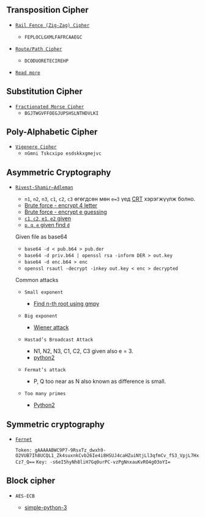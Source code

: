 ## Transposition Cipher

- [`Rail Fence (Zig-Zag) Cipher`](https://www.dcode.fr/rail-fence-cipher)

  - `FEPLOCLGXMLFAFRCAAEGC`

- [`Route/Path Cipher`](https://www.dcode.fr/route-cipher)
  - `DCODUORETECIREHP`
  
- [`Read more`](https://github.com/ByamB4/CCC/tree/master/Cryptography/Substitution%20Cipher)

## Substitution Cipher

- [`Fractionated Morse Cipher`](https://www.dcode.fr/fractionated-morse)
  - `BGJTWGVFFOEGJUPSHSLNTHDVLKI`

## Poly-Alphabetic Cipher

- [`Vigenere Cipher`](https://www.dcode.fr/vigenere-cipher)
  - `nGmni Tskcxipo esdskkxgmejvc`

## Asymmetric Cryptography

- [`Rivest-Shamir–Adleman`](https://github.com/Ganapati/RsaCtfTool)

  - `n1`, `n2`, `n3`, `c1`, `c2`, `c3` өгөгдсөн мөн `e=3` үед [CRT](https://github.com/ByamB4/Capture-The-Flag/blob/master/Cryptography/src/asymmetric-cipher/rsa/small-e-with-values.py) хэрэгжүүлж болно.
  - [Brute force - encrypt 4 letter](https://github.com/ByamB4/Capture-The-Flag/blob/master/Cryptography/src/asymmetric-cipher/rsa/brute-force-encrypt-4-letter.py)
  - [Brute force - encrypt e guessing](https://github.com/ByamB4/Capture-The-Flag/blob/master/Cryptography/src/asymmetric-cipher/rsa/find-e.py)
  - [`c1`, `c2`, `e1`, `e2` given](https://github.com/ByamB4/Capture-The-Flag/blob/master/Cryptography/src/asymmetric-cipher/rsa/common-modules-attack.py)
  - [`p`, `q`, `e` given find `d`](https://github.com/ByamB4/Capture-The-Flag/blob/master/Cryptography/src/asymmetric-cipher/rsa/p-q-e-given-calculate-d.py)

  Given file as base64

  - `base64 -d < pub.b64 > pub.der`
  - `base64 -d priv.b64 | openssl rsa -inform DER > out.key`
  - `base64 -d enc.b64 > enc`
  - `openssl rsautl -decrypt -inkey out.key < enc > decrypted`

  Common attacks
  
  - `Small exponent`
  
      - [Find n-th root using gmpy](https://github.com/ByamB4/CCC/blob/master/Cryptography/src/asymmetric-cipher/rsa/small-exponent-attack-gmpy.py)
      
  - `Big exponent`
  
      - [Wiener attack](https://github.com/ByamB4/CCC/blob/master/Cryptography/src/asymmetric-cipher/rsa/big-exponent-wiener.py)
      
  - `Hastad’s Broadcast Attack`

    - N1, N2, N3, C1, C2, C3 given also e = 3.
    - [python2](https://github.com/ByamB4/Capture-The-Flag-Tools/blob/master/Cryptography/RSA/Hasted's%20Attack.py)

  - `Fermat’s attack`

    - P, Q too near as N also known as difference is small.

  - `Too many primes`

    - [Python2](https://github.com/ByamB4/Capture-The-Flag-Tools/blob/master/Cryptography/Code/rsa-too-many-primes.py)

## Symmetric cryptography

- [`Fernet`](https://asecuritysite.com/encryption/ferdecode)

  `Token: gAAAAABWC9P7-9RsxTz_dwxh9-O2VUB7Ih8UCQL1_Zk4suxnkCvb26Ie4i8HSUJ4caHZuiNtjLl3qfmCv_fS3_VpjL7HxCz7_Q==`
  `Key: -s6eI5hyNh8liH7Gq0urPC-vzPgNnxauKvRO4g03oYI=`

## Block cipher

- `AES-ECB`

  - [simple-python-3](https://github.com/ByamB4/CCC/blob/master/Cryptography/src/block-cipher/aes-ecb/simple-python-3.py)
